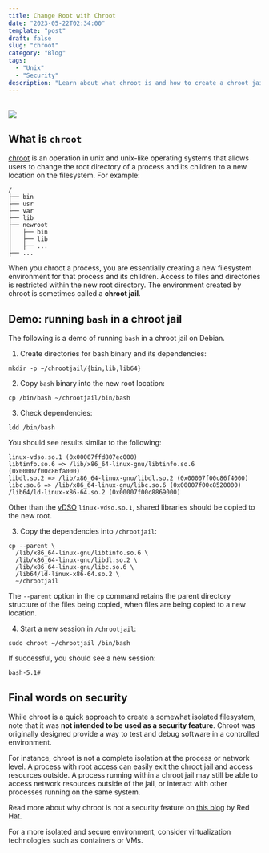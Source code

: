 ```yaml
---
title: Change Root with Chroot
date: "2023-05-22T02:34:00"
template: "post"
draft: false
slug: "chroot"
category: "Blog"
tags:
  - "Unix"
  - "Security"
description: "Learn about what chroot is and how to create a chroot jail"
---
```


<br>
<div style='max-width: 500px; width: 100%;'>
<img src='/media/chroot.png'>
</div>

## What is `chroot`

[chroot](https://en.wikipedia.org/wiki/Chroot) is an operation in unix and unix-like operating systems that allows users to change the root directory of a process and its children to a new location on the filesystem. For example:
```
/
├── bin
├── usr
├── var
├── lib
├── newroot
│   ├── bin
│   ├── lib
│   ├── ...
├── ...
```

When you chroot a process, you are essentially creating a new filesystem environment for that process and its children. Access to files and directories is restricted within the new root directory. The environment created by chroot is sometimes called a **chroot jail**.

## Demo: running `bash` in a chroot jail

The following is a demo of running `bash` in a chroot jail on Debian.

1. Create directories for bash binary and its dependencies:
  ```
  mkdir -p ~/chrootjail/{bin,lib,lib64}
  ```

2. Copy `bash` binary into the new root location:
  ```
  cp /bin/bash ~/chrootjail/bin/bash
  ```

3. Check dependencies:
  ```
  ldd /bin/bash
  ```
  You should see results similar to the following:
  ```
  linux-vdso.so.1 (0x00007ffd807ec000)
  libtinfo.so.6 => /lib/x86_64-linux-gnu/libtinfo.so.6 (0x00007f00c86fa000)
  libdl.so.2 => /lib/x86_64-linux-gnu/libdl.so.2 (0x00007f00c86f4000)
  libc.so.6 => /lib/x86_64-linux-gnu/libc.so.6 (0x00007f00c8520000)
  /lib64/ld-linux-x86-64.so.2 (0x00007f00c8869000)
  ```
  Other than the [vDSO](https://man7.org/linux/man-pages/man7/vdso.7.html) `linux-vdso.so.1`, shared libraries should be copied to the new root.

3. Copy the dependencies into `/chrootjail`:
  ```
  cp --parent \
    /lib/x86_64-linux-gnu/libtinfo.so.6 \
    /lib/x86_64-linux-gnu/libdl.so.2 \
    /lib/x86_64-linux-gnu/libc.so.6 \
    /lib64/ld-linux-x86-64.so.2 \
    ~/chrootjail
  ```
  The `--parent` option in the `cp` command retains the parent directory structure of the files being copied, when files are being copied to a new location.

4. Start a new session in `/chrootjail`:
  ```
  sudo chroot ~/chrootjail /bin/bash
  ```
  If successful, you should see a new session:
  ```
  bash-5.1# 
  ```

## Final words on security

While chroot is a quick approach to create a somewhat isolated filesystem, note that it was **not intended to be used as a security feature**. Chroot was originally designed provide a way to test and debug software in a controlled environment.

For instance, chroot is not a complete isolation at the process or network level. A process with root access can easily exit the chroot jail and access resources outside. A process running within a chroot jail may still be able to access network resources outside of the jail, or interact with other processes running on the same system. 

Read more about why chroot is not a security feature on [this blog](https://www.redhat.com/en/blog/chroot-security-feature) by Red Hat.

For a more isolated and secure environment, consider virtualization technologies such as containers or VMs.
